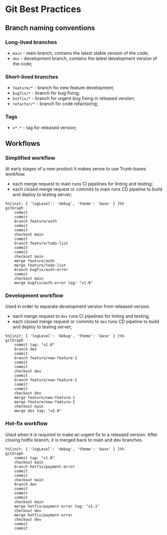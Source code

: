 # Git Best Practices

## Branch naming conventions

### Long-lived branches

- `main` - main branch, contains the latest stable version of the code;
- `dev` - development branch, contains the latest development version of the code;

### Short-lived branches

- `feature/*` - branch for new feature development;
- `bugfix/*` - branch for bug fixing;
- `hotfix/*` - branch for urgent bug fixing in released version;
- `refactor/*` - branch for code refactoring;

### Tags

- `v*.*` - tag for released version;

## Workflows

### Simplified workflow

At early stages of a new product it makes sense to use Trunk-bases workflow.

- each merge request to main runs CI pipelines for linting and testing;
- each closed merge request or commits to main runs CD pipeline to build and deploy to testing server;

```mermaid
%%{init: { 'logLevel': 'debug', 'theme': 'base' } }%%
gitGraph
	commit
	commit
	branch feature/auth
	commit
	commit
	checkout main
	commit
	branch feature/todo-list
	commit
	commit
	checkout main
	merge feature/auth
	merge feature/todo-list
	branch bugfix/auth-error
	commit
	checkout main
	merge bugfix/auth-error tag: "v1.0"
```

### Development workflow

Used in order to separate development version from released version.

- each merge request to `dev` runs CI pipelines for linting and testing;
- each closed merge request or commits to `dev` runs CD pipeline to build and deploy to testing server;

```mermaid
%%{init: { 'logLevel': 'debug', 'theme': 'base' } }%%
gitGraph
	commit tag: "v1.0"
	branch dev
	commit
	branch feature/new-feature-1
	commit
	commit
	checkout dev
	commit
	branch feature/new-feature-2
	commit
	commit
	checkout dev
	merge feature/new-feature-1
	merge feature/new-feature-2
	checkout main
	merge dev tag: "v2.0"
```

### Hot-fix workflow

Used when it is required to make an urgent fix to a released version. 
After closing hotfix branch, it is merged back to main and dev branches.

```mermaid
%%{init: { 'logLevel': 'debug', 'theme': 'base' } }%%
gitGraph
    commit tag: "v1.0"
    checkout main
    branch hotfix/payment-error
    commit
    commit
    checkout main
    branch dev
    commit
    commit
    commit
    checkout main
    merge hotfix/payment-error tag: "v1.1"
    checkout dev
    merge hotfix/payment-error
    checkout dev
    commit
    commit
```